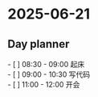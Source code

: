 # 2025-06-21  
  
## Day planner  
- [ ] 08:30 - 09:00 起床  
- [ ] 09:00 - 10:30 写代码  
- [ ] 11:00 - 12:00 开会